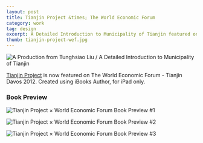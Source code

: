 ```yaml
---
layout: post
title: Tianjin Project &times; The World Economic Forum
category: work
tag: design
excerpt: A Detailed Introduction to Municipality of Tianjin featured on the World Economic Forum
thumb: tianjin-project-wef.jpg
---
```


<div class=txt>
<p><img src="{{ site.file }}/tianjin-project-wef.png" alt="A Production from Tunghsiao Liu / A Detailed Introduction to Municipality of Tianjin"></p>

<p><a href="/work/tianjin-project/">Tianjin Project</a> is now featured on The World Economic Forum - Tianjin Davos 2012. Created using iBooks Author, for iPad only.</p>
</div>

<div class=txt>
  <h3>Book Preview</h3>
</div>
<p><img src="{{ site.file }}/tianjin-project-wef-preview-01.jpg" alt="Tianjin Project &times; World Economic Forum Book Preview #1"></p>
<p><img src="{{ site.file }}/tianjin-project-wef-preview-02.jpg" alt="Tianjin Project &times; World Economic Forum Book Preview #2"></p>
<p><img src="{{ site.file }}/tianjin-project-wef-preview-03.jpg" alt="Tianjin Project &times; World Economic Forum Book Preview #3"></p>